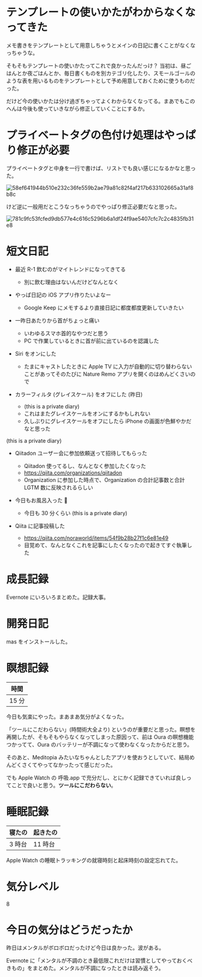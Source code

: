 # テンプレートの使いかたがわからなくなってきた
メモ書きをテンプレートとして用意しちゃうとメインの日記に書くことがなくなっちゃうな。

そもそもテンプレートの使いかたってこれで良かったんだっけ？ 当初は、昼ごはんとか夜ごはんとか、毎日書くものを別カテゴリ化したり、スモールゴールのような表を用いるものをテンプレートとして予め用意しておくために使うものだった。

だけど今の使いかたは分け過ぎちゃってよくわからなくなってる。まあでもこのへんは今後も使っていきながら修正していくことにするか。

# プライベートタグの色付け処理はやっぱり修正が必要
プライベートタグと中身を一行で書けば、リストでも良い感じになるかなと思った。

![58ef641944b510e232c36fe559b2ae79a81c82f4af217b633102665a31af8b8c](https://noraworld.github.io/box-bulbasaur/2020/08/58ef641944b510e232c36fe559b2ae79a81c82f4af217b633102665a31af8b8c.png)

けど逆に一般用だとこうなっちゃうのでやっぱり修正必要だなと思った。

![781c9fc53fcfed9db577e4c616c5296b6a1df24f9ae5407cfc7c2c4835fb31e8](https://noraworld.github.io/box-bulbasaur/2020/08/781c9fc53fcfed9db577e4c616c5296b6a1df24f9ae5407cfc7c2c4835fb31e8.png)



# 短文日記
- 最近 R-1 飲むのがマイトレンドになってきてる
  - 別に飲む理由はないんだけどなんとなく

- やっぱ日記の iOS アプリ作りたいよなー
  - Google Keep にメモするより直接日記に都度都度更新していきたい

- 一昨日あたりから首がちょっと痛い
  - いわゆるスマホ首的なやつだと思う
  - PC で作業しているときに首が前に出ているのを認識した

- Siri をオンにした
  - たまにキャストしたときに Apple TV に入力が自動的に切り替わらないことがあってそのたびに Nature Remo アプリを開くのはめんどくさいので

- カラーフィルタ (グレイスケール) をオフにした (昨日)
  -  (this is a private diary)
  - これはまたグレイスケールをオンにするかもしれない
  - 久しぶりにグレイスケールをオフにしたら iPhone の画面が色鮮やかだなと思った

 (this is a private diary)

- Qiitadon ユーザー会に参加依頼送って招待してもらった
  - Qiitadon 使ってるし、なんとなく参加したくなった
  - https://qiita.com/organizations/qiitadon
  - Organization に参加した時点で、Organization の合計記事数と合計 LGTM 数に反映されるらしい

- 今日もお風呂入った 🛁
  - 今日も 30 分くらい
 (this is a private diary)

- Qiita に記事投稿した
  - https://qiita.com/noraworld/items/54f9b28b27f1c6e81e49
  - 目覚めて、なんとなくこれを記事にしたくなったので起きてすぐ執筆した



# 成長記録
Evernote にいろいろまとめた。記録大事。



# 開発日記
mas をインストールした。



# 瞑想記録
| 時間 |
|---|
| 15 分 |

今日も気楽にやった。まあまあ気分がよくなった。

「ツールにこだわらない」(時間術大全より) というのが重要だと思った。瞑想を再開したが、そもそもやらなくなってしまった原因って、前は Oura の瞑想機能つかってて、Oura のバッテリーが不調になって使わなくなったからだと思う。

そのあと、Meditopia みたいなちゃんとしたアプリを使おうとしていて、結局めんどくさくてやってなかったって感じだった。

でも Apple Watch の 呼吸.app で充分だし、とにかく記録できていれば良しってことで良いと思う。**ツールにこだわらない**。



# 睡眠記録
| 寝たの | 起きたの |
|---|---|
| 3 時台 | 11 時台 |

Apple Watch の睡眠トラッキングの就寝時刻と起床時刻の設定忘れてた。



# 気分レベル
8



# 今日の気分はどうだったか
昨日はメンタルがボロボロだったけど今日は良かった。波がある。

Evernote に「メンタルが不調のとき最低限これだけは習慣としてやっておくべきもの」をまとめた。メンタルが不調になったときは読み返そう。
